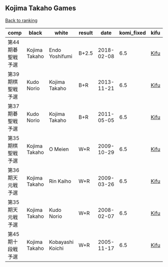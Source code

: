 ## Kojima Takaho Games

[Back to ranking](index.md)




| **comp** | **black** | **white** | **result** | **date** | **komi_fixed** | **kifu** | 
| --- | --- | --- | --- | --- | --- | --- |
| 第44期碁聖戦予選 | Kojima Takaho | Endo Yoshifumi | B+2.5 | 2018-02-08 | 6.5 | [Kifu](https://kifudepot.net/kifucontents.php?id=imPdxjn8Mt21nTEx1Kz5wg%3D%3D) | 
| 第39期棋聖戦予選 | Kudo Norio | Kojima Takaho | B+R | 2013-11-21 | 6.5 | [Kifu](https://kifudepot.net/kifucontents.php?id=9hoi3xgsoZt2Ve2sbUPVew%3D%3D) | 
| 第37期碁聖戦予選 | Kudo Norio | Kojima Takaho | B+R | 2011-05-05 | 6.5 | [Kifu](https://kifudepot.net/kifucontents.php?id=zm27E3t62pHkPc%2Foe4%2FzQQ%3D%3D) | 
| 第35期棋聖戦予選 | Kojima Takaho | O Meien | W+R | 2009-10-29 | 6.5 | [Kifu](https://kifudepot.net/kifucontents.php?id=tpjJdhF3eomW8js%2FV6o%2FHg%3D%3D) | 
| 第36期天元戦予選 | Kojima Takaho | Rin Kaiho | W+R | 2009-03-26 | 6.5 | [Kifu](https://kifudepot.net/kifucontents.php?id=iWbRe8YvEMxBsNr7leyweg%3D%3D) | 
| 第35期天元戦予選 | Kojima Takaho | Kudo Norio | W+R | 2008-02-07 | 6.5 | [Kifu](https://kifudepot.net/kifucontents.php?id=fd2AFWXTQrBlEp4%2BrcthkQ%3D%3D) | 
| 第45期十段戦予選 | Kojima Takaho | Kobayashi Koichi | W+R | 2005-11-17 | 6.5 | [Kifu](https://kifudepot.net/kifucontents.php?id=zDLkSIopazI69%2FJ0xPZixw%3D%3D) |




